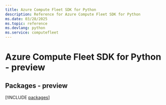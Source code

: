 ```yaml
---
title: Azure Compute Fleet SDK for Python
description: Reference for Azure Compute Fleet SDK for Python
ms.date: 03/28/2025
ms.topic: reference
ms.devlang: python
ms.service: computefleet
---
```

# Azure Compute Fleet SDK for Python - preview
## Packages - preview
[!INCLUDE [packages](compute-fleet-index.md)]